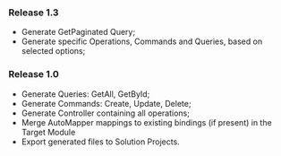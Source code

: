 ### Release 1.3
* Generate GetPaginated Query;
* Generate specific Operations, Commands and Queries, based on selected options;

### Release 1.0
* Generate Queries: GetAll, GetById;
* Generate Commands: Create, Update, Delete;
* Generate Controller containing all operations;
* Merge AutoMapper mappings to existing bindings (if present) in the Target Module
* Export generated files to Solution Projects.
